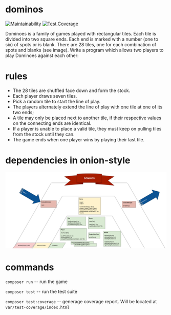 # dominos

[![Maintainability](https://api.codeclimate.com/v1/badges/2236bd8d2413aa7e4a69/maintainability)](https://codeclimate.com/github/ibudasov/dominos/maintainability)
[![Test Coverage](https://api.codeclimate.com/v1/badges/2236bd8d2413aa7e4a69/test_coverage)](https://codeclimate.com/github/ibudasov/dominos/test_coverage)

Dominoes is a family of games played with rectangular tiles. Each tile is divided into two square ends. Each end is marked with a number (one to six) of spots or is blank. There are 28 tiles, one for each combination of spots and blanks (see image).
Write a program which allows two players to play Dominoes against each other:

# rules

- The 28 tiles are shuffled face down and form the stock. 
- Each player draws seven tiles. 
- Pick a random tile to start the line of play.
- The players alternately extend the line of play with one tile at one of its two ends;
- A tile may only be placed next to another tile, if their respective values on the connecting ends are identical.
- If a player is unable to place a valid tile, they must keep on pulling tiles from the stock until they can.
- The game ends when one player wins by playing their last tile.

# dependencies in onion-style

![Dependencies](var/dominos.png)

# commands

`composer run`  -- run the game

`composer test` -- run the test suite

`composer test:coverage` -- generage coverage report. Will be located at `var/test-coverage/index.html`
